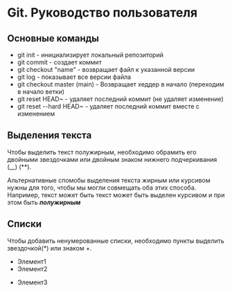 # Git. Руководство пользователя
## Основные команды
* git init - инициализирует локальный репозиторий
* git commit - создает коммит
* git checkout "name" - возвращает файл к указанной версии
* git log - показывает все версии файла
* git checkout master (main) - Возвращает хеддер в начало (переходим в начало ветки)
* git reset HEAD~ - удаляет последний коммит (не удаляет изменение)
* git reset --hard HEAD~ - удаляет последний коммит вместе с изменением

## Выделения текста

 Чтобы выделить текст полужирным, необходимо обрамить его двойными звездочками или двойным знаком нижнего подчеркивания (__) (**).

 Альтернативные спомобы выделения текста жирным или курсивом нужны для того, чтобы мы могли совмещать оба этих способа. Например, текст может быть текст может быть выделен курсивом и при этом быть  _**полужирным**_

 ## Списки

 Чтобы добавить ненумерованные списки, необходимо пункты выделить звездочкой(*) или знаком +.
 * Элемент1
 * Элемент2
 + Элемент3